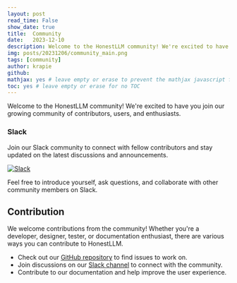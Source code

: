 ```yaml
---
layout: post
read_time: False
show_date: true
title:  Community
date:   2023-12-10
description: Welcome to the HonestLLM community! We're excited to have you join our growing community of contributors, users, and enthusiasts.
img: posts/20231206/community_main.png
tags: [community]
author: krapie
github: 
mathjax: yes # leave empty or erase to prevent the mathjax javascript from loading
toc: yes # leave empty or erase for no TOC
---
```

Welcome to the HonestLLM community! We're excited to have you join our growing community of contributors, users, and enthusiasts.

### Slack

Join our Slack community to connect with fellow contributors and stay updated on the latest discussions and announcements.

[![Slack](https://img.shields.io/badge/Join%20Slack-%23HonestLLM-brightgreen?style=for-the-badge&logo=slack)](https://join.slack.com/t/slack-m5o8144/shared_invite/zt-28nzr9jer-C7olpWThXZLy6CE~19tEcw)

Feel free to introduce yourself, ask questions, and collaborate with other community members on Slack.

## Contribution

We welcome contributions from the community! Whether you're a developer, designer, tester, or documentation enthusiast, there are various ways you can contribute to HonestLLM.

- Check out our [GitHub repository](https://github.com/BambooStreet/HonestLLM) to find issues to work on.
- Join discussions on our [Slack channel](https://join.slack.com/t/slack-m5o8144/shared_invite/zt-28nzr9jer-C7olpWThXZLy6CE~19tEcw) to connect with the community.
- Contribute to our documentation and help improve the user experience.
